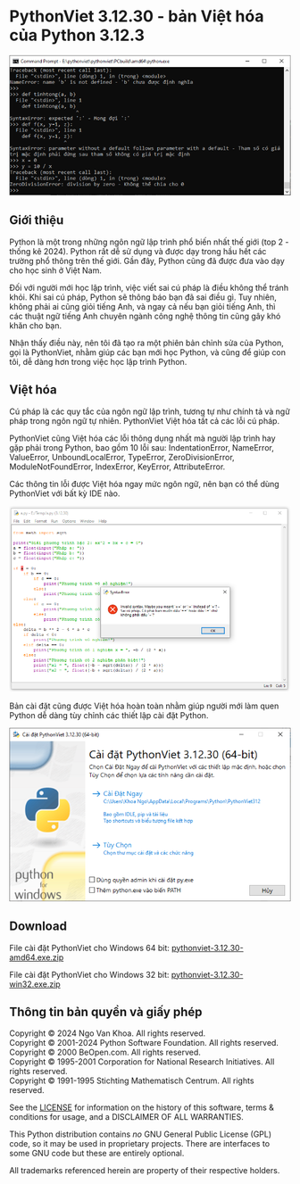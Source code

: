 # PythonViet 3.12.30 - bản Việt hóa của Python 3.12.3

![PythonViet](https://raw.githubusercontent.com/ngovankhoa/pythonviet/main/Doc/_static/pythonviet.png)

## Giới thiệu

Python là một trong những ngôn ngữ lập trình phổ biến nhất thế giới (top 2 - thống kê 2024).
Python rất dễ sử dụng và được dạy trong hầu hết các trường phổ thông trên thế giới. Gần đây, Python
cũng đã được đưa vào dạy cho học sinh ở Việt Nam.

Đối với người mới học lập trình, việc viết sai cú pháp là điều không thể tránh khỏi. Khi sai cú pháp,
Python sẽ thông báo bạn đã sai điều gì. Tuy nhiên, không phải ai cũng giỏi tiếng Anh, và ngay cả nếu bạn
giỏi tiếng Anh, thì các thuật ngữ tiếng Anh chuyên ngành công nghệ thông tin cũng gây khó khăn cho bạn.

Nhận thấy điều này, nên tôi đã tạo ra một phiên bản chỉnh sửa của Python, gọi là PythonViet, nhằm giúp
các bạn mới học Python, và cũng để giúp con tôi, dễ dàng hơn trong việc học lập trình Python.

## Việt hóa

Cú pháp là các quy tắc của ngôn ngữ lập trình, tương tự như chính tả và ngữ pháp trong ngôn ngữ tự nhiên. PythonViet Việt hóa tất 
cả các lỗi cú pháp.

PythonViet cũng Việt hóa các lỗi thông dụng nhất mà người lập trình hay gặp phải trong Python, bao gồm 10 lỗi sau:
IndentationError, NameError, ValueError, UnboundLocalError, TypeError, ZeroDivisionError, ModuleNotFoundError,
IndexError, KeyError, AttributeError.

Các thông tin lỗi được Việt hóa ngay mức ngôn ngữ, nên bạn có thể dùng PythonViet với bất kỳ IDE nào.

![PythonViet IDE](https://raw.githubusercontent.com/ngovankhoa/pythonviet/main/Doc/_static/pythonviet-ide.png)

Bản cài đặt cũng được Việt hóa hoàn toàn nhằm giúp người mới làm quen Python dễ dàng tùy chỉnh các thiết lập cài đặt Python.

![Trình cài đặt PythonViet](https://raw.githubusercontent.com/ngovankhoa/pythonviet/main/Doc/_static/pythonviet-setup.png)

## Download

File cài đặt PythonViet cho Windows 64 bit: 
[pythonviet-3.12.30-amd64.exe.zip](https://github.com/ngovankhoa/pythonviet/files/15133337/pythonviet-3.12.30-amd64.exe.zip)

File cài đặt PythonViet cho Windows 32 bit: 
[pythonviet-3.12.30-win32.exe.zip](https://github.com/ngovankhoa/pythonviet/files/15133367/pythonviet-3.12.30-win32.exe.zip)

## Thông tin bản quyền và giấy phép

Copyright © 2024 Ngo Van Khoa.  All rights reserved.\
Copyright © 2001-2024 Python Software Foundation.  All rights reserved.\
Copyright © 2000 BeOpen.com.  All rights reserved.\
Copyright © 1995-2001 Corporation for National Research Initiatives. All rights reserved.\
Copyright © 1991-1995 Stichting Mathematisch Centrum.  All rights reserved.

See the [LICENSE](https://github.com/ngovankhoa/pythonviet/blob/main/LICENSE) for
information on the history of this software, terms & conditions for usage, and a
DISCLAIMER OF ALL WARRANTIES.

This Python distribution contains *no* GNU General Public License (GPL) code,
so it may be used in proprietary projects.  There are interfaces to some GNU
code but these are entirely optional.

All trademarks referenced herein are property of their respective holders.